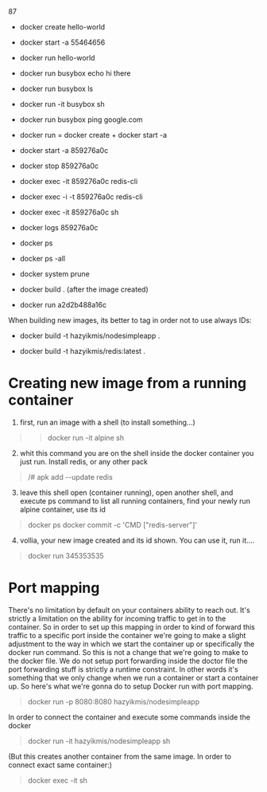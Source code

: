 87

- docker create hello-world
- docker start -a 55464656
 
- docker run hello-world
- docker run busybox echo hi there
- docker run busybox ls
- docker run -it busybox sh
- docker run busybox ping google.com
- docker run = docker create <imgname> + docker start -a <containerid>
- docker start -a 859276a0c
- docker stop 859276a0c

- docker exec -it 859276a0c redis-cli
- docker exec -i -t 859276a0c redis-cli
- docker exec -it 859276a0c sh

- docker logs 859276a0c

- docker ps
- docker ps -all

- docker system prune

- docker build .
(after the image created)
- docker run a2d2b488a16c

When building new images, its better to tag in order not to
use always IDs:
- docker build -t hazyikmis/nodesimpleapp .

- docker build -t hazyikmis/redis:latest .

# Creating new image from a running container
1. first, run an image with a shell (to install something...)
> > docker run -it alpine sh
2. whit this command you are on the shell inside the docker container you just run. Install redis, or any other pack
> /# apk add --update redis
3. leave this shell open (container running), open another shell, and execute ps command to list all running containers, find your newly run alpine container, use its id
> docker ps
> docker commit -c 'CMD ["redis-server"]' <containerid>
4. vollia, your new image created and its id shown. You can use it, run it....
> docker run 345353535


# Port mapping
There's no limitation by default on your containers ability to reach out. It's strictly a limitation on the ability for incoming traffic to get in to the container. So in order to set up this mapping in order to kind of forward this traffic to a specific port inside the container we're going to make a slight adjustment to the way in which we start the container up or specifically the docker run command. So this is not a change that we're going to make to the docker file. We do not setup port forwarding inside the doctor file the port forwarding stuff is strictly a runtime constraint. In other words it's something that we only change when we run a container or start a container up. So here's what we're gonna do to setup Docker run with port mapping.

> docker run -p 8080:8080 hazyikmis/nodesimpleapp

In order to connect the container and execute some commands inside the docker

> docker run -it hazyikmis/nodesimpleapp sh

(But this creates another container from the same image. In order to connect exact same container:)

> docker exec -it <containerId> sh
